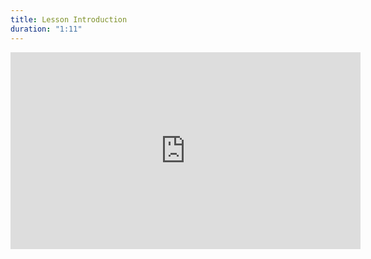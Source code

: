 ```yaml
---
title: Lesson Introduction
duration: "1:11"
---
```


<iframe width="560" height="315" src="https://www.youtube.com/embed/FS6b7gvLnKk" title="YouTube video player" frameborder="0" allow="accelerometer; autoplay; clipboard-write; encrypted-media; gyroscope; picture-in-picture; web-share" allowfullscreen></iframe>